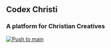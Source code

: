 ## Codex Christi

### A platform for Christian Creatives

[![Push to main](https://github.com/Codex-Christi/codex_christi_frontend/actions/workflows/push-to-main.yml/badge.svg)](https://github.com/Codex-Christi/codex_christi_frontend/actions/workflows/push-to-main.yml)
